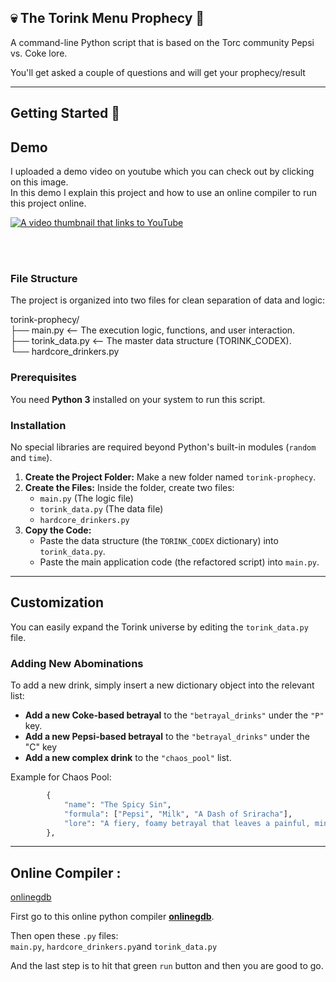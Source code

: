 ## 💀 The Torink Menu Prophecy 🥤

A command-line Python script that is based on the Torc community Pepsi vs. Coke lore.

You'll get asked a couple of questions and will get your prophecy/result

---

## Getting Started 🚀


## Demo

I uploaded a demo video on youtube which you can check out by clicking on this  image.<br>
In this demo I explain this project and how to use an online compiler to run this project online.

[![A video thumbnail that links to YouTube](https://i.ibb.co/MDxnjpv0/Gemini-Generated-Image-okmknqokmknqokmk.jpg)](https://www.youtube.com/watch?v=04ZL9nYrPlc)

<br><br>

### File Structure

The project is organized into two files for clean separation of data and logic:

torink-prophecy/<br>
├── main.py   <-- The execution logic, functions, and user interaction.<br>
├── torink_data.py    <-- The master data structure (TORINK_CODEX). <br>
└── hardcore_drinkers.py


### Prerequisites

You need **Python 3** installed on your system to run this script.

### Installation

No special libraries are required beyond Python's built-in modules (`random` and `time`).

1.  **Create the Project Folder:** Make a new folder named `torink-prophecy`.
2.  **Create the Files:** Inside the folder, create two files:
    * `main.py` (The logic file)
    * `torink_data.py` (The data file)
    * `hardcore_drinkers.py`
3.  **Copy the Code:**
    * Paste the data structure (the `TORINK_CODEX` dictionary) into `torink_data.py`.
    * Paste the main application code (the refactored script) into `main.py`.

---


## Customization

You can easily expand the Torink universe by editing the `torink_data.py` file.


### Adding New Abominations

To add a new drink, simply insert a new dictionary object into the relevant list:

* **Add a new Coke-based betrayal** to the `"betrayal_drinks"` under the `"P"` key.
* **Add a new Pepsi-based betrayal** to the `"betrayal_drinks"` under the "C" key
* **Add a new complex drink** to the `"chaos_pool"` list.

Example for Chaos Pool:
```python
        {
            "name": "The Spicy Sin",
            "formula": ["Pepsi", "Milk", "A Dash of Sriracha"],
            "lore": "A fiery, foamy betrayal that leaves a painful, minty sting.",
        },
```


---
## Online Compiler :
[onlinegdb](https://www.onlinegdb.com/online_python_compiler) <br>

First go to this online python compiler **[onlinegdb](https://www.onlinegdb.com/online_python_compiler)**. <br>

Then open these `.py` files:<br>
`main.py`, `hardcore_drinkers.py`and `torink_data.py` <br>

And the last step is to hit that green `run` button and then you are good to go.